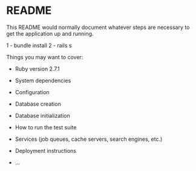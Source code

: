 # README

This README would normally document whatever steps are necessary to get the
application up and running.


1 - bundle install
2 - rails s



Things you may want to cover:

* Ruby version 2.7.1

* System dependencies

* Configuration

* Database creation

* Database initialization

* How to run the test suite

* Services (job queues, cache servers, search engines, etc.)

* Deployment instructions

* ...
